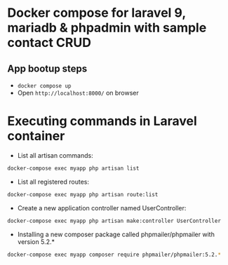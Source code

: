 # Docker compose for laravel 9, mariadb & phpadmin with sample contact CRUD

## App bootup steps

- `docker compose up`
- Open `http://localhost:8000/` on browser

# Executing commands in Laravel container

- List all artisan commands:

```bash
docker-compose exec myapp php artisan list
```

- List all registered routes:

```bash
docker-compose exec myapp php artisan route:list
```

- Create a new application controller named UserController:

```bash
docker-compose exec myapp php artisan make:controller UserController
```

- Installing a new composer package called phpmailer/phpmailer with version 5.2.\*

```bash
docker-compose exec myapp composer require phpmailer/phpmailer:5.2.*
```
